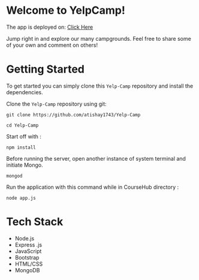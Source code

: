 
# Welcome to YelpCamp!
The app is deployed on: <a href='https://guarded-retreat-52644.herokuapp.com/'>Click Here</a>
<p>
Jump right in and explore our many campgrounds.
Feel free to share some of your own and comment on others!
</p>

# Getting Started
To get started you can simply clone this `Yelp-Camp` repository and install the dependencies.

Clone the `Yelp-Camp` repository using git:

```
git clone https://github.com/atishay1743/Yelp-Camp

cd Yelp-Camp
```

Start off with :

```
npm install
```

Before running the server, open another instance of system terminal and initiate Mongo. 

```
mongod
```


Run the application with this command while in CourseHub directory :

```
node app.js
```


 # Tech Stack 
- Node.js
- Express .js
- JavaScript
- Bootstrap
- HTML/CSS
- MongoDB

